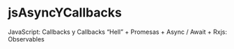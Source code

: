 # jsAsyncYCallbacks
JavaScript: Callbacks y Callbacks “Hell” + Promesas + Async / Await + Rxjs: Observables
